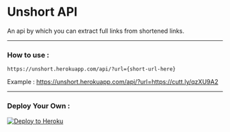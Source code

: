 # Unshort API
An api by which you can extract full links from shortened links.  

---------------------------------------------------------------  

### How to use : 
```
https://unshort.herokuapp.com/api/?url={short-url-here}
```
Example : https://unshort.herokuapp.com/api/?url=https://cutt.ly/qzXU9A2  

---------------------------------------------------------------  


### Deploy Your Own :  
<p align="left"><a href="https://heroku.com/deploy?template=https://github.com/AffanTheBest/unshort-api"> <img src="https://www.herokucdn.com/deploy/button.svg" alt="Deploy to Heroku" /></a></p>
